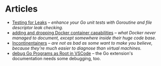 # Articles

* [Testing for Leaks](/art/leaky) – _enhance your Go unit tests with Goroutine
  and file descriptor leak checking._
* [adding and dropping Docker container capabilities](/art/cap-add-drop) – _what
  Docker never managed to document, except somewhere inside their huge code
  base._
* [Incontinentainers](/art/incontinentainers) – _are not as bad as some want to
  make you believe, because they're much easier to diagnose than virtual
  machines._
* [debug Go Programs as Root in VSCode](/art/debugroot) – the Go extension's
  documentation needs some debugging, too.
